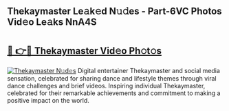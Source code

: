 ## Thekaymaster Le𝚊k𝚎d N𝚞𝚍es - Part-6VC Photos Vid𝚎o Le𝚊ks NnA4S

# <h2><a href="http://fbclgv.evod.top/?m=Thekaymaster">🔗 👉🔴 Thekaymaster Vid𝚎o Ph𝚘t𝚘s</a></h2>

[![Thekaymaster N𝚞d𝚎s](https://i.imgur.com/8V9OHl7.gif)](http://fbclgv.evod.top/?m=Thekaymaster)
Digital entertainer Thekaymaster and social media sensation, celebrated for sharing dance and lifestyle themes through viral dance challenges and brief videos. Inspiring individual Thekaymaster, celebrated for their remarkable achievements and commitment to making a positive impact on the world. 
